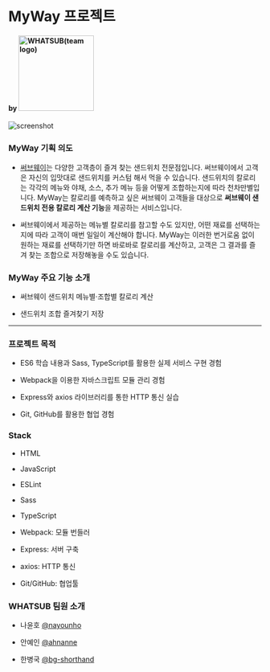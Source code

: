 # MyWay 프로젝트
#### by <img src="./readme_assets/whatsub_logo.png" alt="WHATSUB(team logo)" width="150"/>
![screenshot](./readme_assets/myway.gif)

### MyWay 기획 의도

- [써브웨이](https://www.subway.co.kr/)는 다양한 고객층이 즐겨 찾는 샌드위치 전문점입니다. 써브웨이에서 고객은 자신의 입맛대로 샌드위치를 커스텀 해서 먹을 수 있습니다. 샌드위치의 칼로리는 각각의 메뉴와 야채, 소스, 추가 메뉴 등을 어떻게 조합하는지에 따라 천차만별입니다. MyWay는 칼로리를 예측하고 싶은 써브웨이 고객들을 대상으로 <b>써브웨이 샌드위치 전용 칼로리 계산 기능</b>을 제공하는 서비스입니다.

- 써브웨이에서 제공하는 메뉴별 칼로리를 참고할 수도 있지만, 어떤 재료를 선택하는지에 따라 고객이 매번 일일이 계산해야 합니다. MyWay는 이러한 번거로움 없이 원하는 재료를 선택하기만 하면 바로바로 칼로리를 계산하고, 고객은 그 결과를 즐겨 찾는 조합으로 저장해놓을 수도 있습니다.

### MyWay 주요 기능 소개

- 써브웨이 샌드위치 메뉴별·조합별 칼로리 계산

- 샌드위치 조합 즐겨찾기 저장

___

### 프로젝트 목적

- ES6 학습 내용과 Sass, TypeScript를 활용한 실제 서비스 구현 경험

- Webpack을 이용한 자바스크립트 모듈 관리 경험

- Express와 axios 라이브러리를 통한 HTTP 통신 실습

- Git, GitHub를 활용한 협업 경험

### Stack

- HTML

- JavaScript

- ESLint

- Sass

- TypeScript

- Webpack: 모듈 번들러

- Express: 서버 구축

- axios: HTTP 통신

- Git/GitHub: 협업툴

### WHATSUB 팀원 소개

- 나윤호 [@nayounho](https://github.com/nayounho)

- 안예인 [@ahnanne](https://github.com/ahnanne)

- 한병국 [@bg-shorthand](https://github.com/bg-shorthand)
